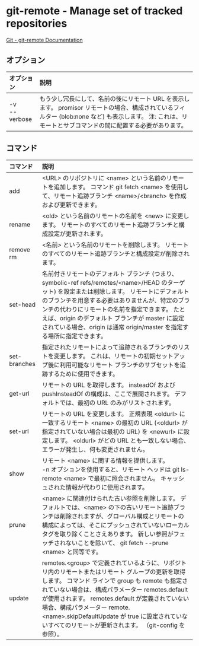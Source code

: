 # git-remote - Manage set of tracked repositories

[Git - git-remote Documentation](https://git-scm.com/docs/git-remote)

## オプション

|オプション|説明|
|:--|:--|
|-v<br>--verbose|もう少し冗長にして、名前の後にリモート URL を表示します。 promisor リモートの場合、構成されているフィルター (blob:none など) も表示します。 注: これは、リモートとサブコマンドの間に配置する必要があります。|

 ## コマンド
|コマンド|説明|
|:--|:--|
|add|\<URL> のリポジトリに \<name> という名前のリモートを追加します。 コマンド git fetch \<name> を使用して、リモート追跡ブランチ \<name>/\<branch> を作成および更新できます。|
|rename|\<old> という名前のリモートの名前を \<new> に変更します。 リモートのすべてのリモート追跡ブランチと構成設定が更新されます。|
|remove<br>rm|\<名前> という名前のリモートを削除します。 リモートのすべてのリモート追跡ブランチと構成設定が削除されます。|
|set-head|名前付きリモートのデフォルト ブランチ (つまり、symbolic-ref refs/remotes/\<name>/HEAD のターゲット) を設定または削除します。 リモートにデフォルトのブランチを用意する必要はありませんが、特定のブランチの代わりにリモートの名前を指定できます。 たとえば、origin のデフォルト ブランチが master に設定されている場合、origin は通常 origin/master を指定する場所に指定できます。|
|set-branches|指定されたリモートによって追跡されるブランチのリストを変更します。 これは、リモートの初期セットアップ後に利用可能なリモート ブランチのサブセットを追跡するために使用できます。|
|get-url|リモートの URL を取得します。 insteadOf および pushInsteadOf の構成は、ここで展開されます。 デフォルトでは、最初の URL のみがリストされます。|
|set-url|リモートの URL を変更します。 正規表現 \<oldurl> に一致するリモート \<name> の最初の URL (\<oldurl> が指定されていない場合は最初の URL) を \<newurl> に設定します。 \<oldurl> がどの URL とも一致しない場合、エラーが発生し、何も変更されません。|
|show|リモート \<name> に関する情報を提供します。<br>-n オプションを使用すると、リモート ヘッドは git ls-remote \<name> で最初に照会されません。 キャッシュされた情報が代わりに使用されます。|
|prune|\<name> に関連付けられた古い参照を削除します。 デフォルトでは、\<name> の下の古いリモート追跡ブランチは削除されますが、グローバル構成とリモートの構成によっては、そこにプッシュされていないローカル タグを取り除くことさえあります。 新しい参照がフェッチされないことを除いて、 git fetch --prune \<name> と同等です。|
|update|remotes.\<group> で定義されているように、リポジトリ内のリモートまたはリモート グループの更新を取得します。 コマンド ラインで group も remote も指定されていない場合は、構成パラメーター remotes.default が使用されます。 remotes.default が定義されていない場合、構成パラメーター remote.\<name>.skipDefaultUpdate が true に設定されていないすべてのリモートが更新されます。 （git-config を参照）。|
